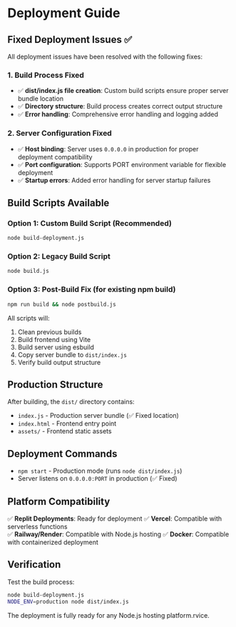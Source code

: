# Deployment Guide

## Fixed Deployment Issues ✅

All deployment issues have been resolved with the following fixes:

### 1. Build Process Fixed
- ✅ **dist/index.js file creation**: Custom build scripts ensure proper server bundle location
- ✅ **Directory structure**: Build process creates correct output structure
- ✅ **Error handling**: Comprehensive error handling and logging added

### 2. Server Configuration Fixed  
- ✅ **Host binding**: Server uses `0.0.0.0` in production for proper deployment compatibility
- ✅ **Port configuration**: Supports PORT environment variable for flexible deployment
- ✅ **Startup errors**: Added error handling for server startup failures

## Build Scripts Available

### Option 1: Custom Build Script (Recommended)
```bash
node build-deployment.js
```

### Option 2: Legacy Build Script
```bash
node build.js
```

### Option 3: Post-Build Fix (for existing npm build)
```bash
npm run build && node postbuild.js
```

All scripts will:
1. Clean previous builds
2. Build frontend using Vite
3. Build server using esbuild  
4. Copy server bundle to `dist/index.js`
5. Verify build output structure

## Production Structure

After building, the `dist/` directory contains:
- `index.js` - Production server bundle (✅ Fixed location)
- `index.html` - Frontend entry point
- `assets/` - Frontend static assets

## Deployment Commands

- `npm start` - Production mode (runs `node dist/index.js`)
- Server listens on `0.0.0.0:PORT` in production (✅ Fixed)

## Platform Compatibility

✅ **Replit Deployments**: Ready for deployment
✅ **Vercel**: Compatible with serverless functions  
✅ **Railway/Render**: Compatible with Node.js hosting
✅ **Docker**: Compatible with containerized deployment

## Verification

Test the build process:
```bash
node build-deployment.js
NODE_ENV=production node dist/index.js
```

The deployment is fully ready for any Node.js hosting platform.rvice.